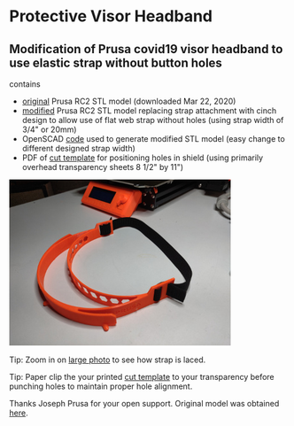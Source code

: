 # Protective Visor Headband

## Modification of Prusa covid19 visor headband to use elastic strap without button holes

contains
- [original](covid19_headband_rc2.stl) Prusa RC2 STL model (downloaded Mar 22, 2020)
- [modified](covid19_headband_rc2_bpm02.stl) Prusa RC2 STL model replacing strap attachment with cinch design to allow use of flat web strap without holes (using strap width of 3/4" or 20mm)
- OpenSCAD [code](covid19_headband_rc2_bpm03.scad) used to generate modified STL model (easy change to different designed strap width)
- PDF of [cut template](PrusaFaceShieldHoles.pdf) for positioning holes in shield (using primarily overhead transparency sheets 8 1/2" by 11")

![Modified headband](IMG_20200323_084829_small.jpg)

Tip:  Zoom in on [large photo](IMG_20200323_084829.jpg) to see how strap is laced.

Tip:  Paper clip the your printed [cut template](PrusaFaceShieldHoles.pdf) to your transparency before punching holes to maintain proper hole alignment.

Thanks Joseph Prusa for your open support.  Original model was obtained [here](https://www.prusaprinters.org/prints/25857-prusa-protective-face-shield-rc1).
